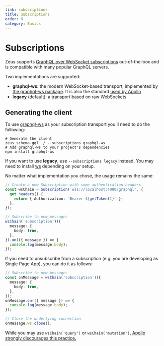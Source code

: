 ```yaml
---
link: subscriptions
title: Subscriptions
order: 8
category: Basics
---
```


# Subscriptions

Zeus supports [GraphQL over WebSocket subscriptions](https://github.com/enisdenjo/graphql-ws/blob/master/PROTOCOL.md) out-of-the-box and is compatible with many popular GraphQL servers.

Two implementations are supported:

* **graphql-ws**: the modern WebSocket-based transport, implemented by [the graphql-ws package](https://www.npmjs.com/package/graphql-ws). It is also the standard [used by Apollo](https://www.apollographql.com/docs/react/data/subscriptions/#choosing-a-subscription-library)
* **legacy** (default): a transport based on raw WebSockets

## Generating the client

To use [graphql-ws](https://www.npmjs.com/package/graphql-ws) as your subscription transport you'll need to do the following:

```
# Generate the client
zeus schema.gql ./ --subscriptions graphql-ws
# Add graphql-ws to your project's dependencies
npm install graphql-ws
```

If you want to use **legacy**, use `--subscriptions legacy` instead. You may need to install [ws](https://www.npmjs.com/package/ws) depending on your setup.

No matter what implementation you chose, the usage remains the same:

```typescript
// Create a new Subscription with some authentication headers
const wsChain = Subscription('wss://localhost:4000/graphql', {
  get headers() {
    return { Authorization: `Bearer ${getToken()}` };
  },
});

// Subscribe to new messages
wsChain('subscription')({
  message: {
    body: true,
  },
}).on(({ message }) => {
  console.log(message.body);
});
```

If you need to unsubscribe from a subscription (e.g. you are developing as Single Page App), you can do it as follows:

```typescript
// Subscribe to new messages
const onMessage = wsChain('subscription')({
  message: {
    body: true,
  },
});
onMessage.on(({ message }) => {
  console.log(message.body);
});

// Close the underlying connection
onMessage.ws.close();
```

While you may use `wsChain('query')` or `wsChain('mutation')`, [Apollo strongly discourages this practice.](https://www.apollographql.com/docs/react/data/subscriptions/#3-split-communication-by-operation-recommended)
